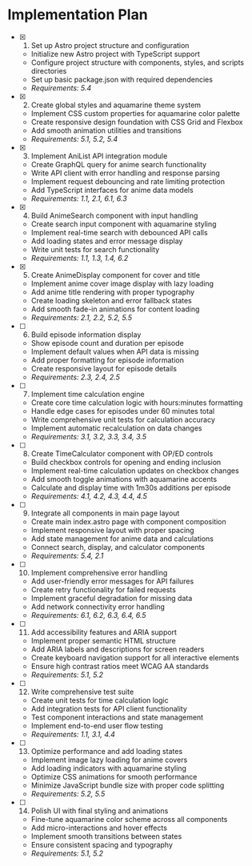 # Implementation Plan

- [x] 1. Set up Astro project structure and configuration





  - Initialize new Astro project with TypeScript support
  - Configure project structure with components, styles, and scripts directories
  - Set up basic package.json with required dependencies
  - _Requirements: 5.4_

- [x] 2. Create global styles and aquamarine theme system





  - Implement CSS custom properties for aquamarine color palette
  - Create responsive design foundation with CSS Grid and Flexbox
  - Add smooth animation utilities and transitions
  - _Requirements: 5.1, 5.2, 5.4_

- [x] 3. Implement AniList API integration module





  - Create GraphQL query for anime search functionality
  - Write API client with error handling and response parsing
  - Implement request debouncing and rate limiting protection
  - Add TypeScript interfaces for anime data models
  - _Requirements: 1.1, 2.1, 6.1, 6.3_

- [x] 4. Build AnimeSearch component with input handling





  - Create search input component with aquamarine styling
  - Implement real-time search with debounced API calls
  - Add loading states and error message display
  - Write unit tests for search functionality
  - _Requirements: 1.1, 1.3, 1.4, 6.2_

- [x] 5. Create AnimeDisplay component for cover and title





  - Implement anime cover image display with lazy loading
  - Add anime title rendering with proper typography
  - Create loading skeleton and error fallback states
  - Add smooth fade-in animations for content loading
  - _Requirements: 2.1, 2.2, 5.2, 5.5_

- [ ] 6. Build episode information display
  - Show episode count and duration per episode
  - Implement default values when API data is missing
  - Add proper formatting for episode information
  - Create responsive layout for episode details
  - _Requirements: 2.3, 2.4, 2.5_

- [ ] 7. Implement time calculation engine
  - Create core time calculation logic with hours:minutes formatting
  - Handle edge cases for episodes under 60 minutes total
  - Write comprehensive unit tests for calculation accuracy
  - Implement automatic recalculation on data changes
  - _Requirements: 3.1, 3.2, 3.3, 3.4, 3.5_

- [ ] 8. Create TimeCalculator component with OP/ED controls
  - Build checkbox controls for opening and ending inclusion
  - Implement real-time calculation updates on checkbox changes
  - Add smooth toggle animations with aquamarine accents
  - Calculate and display time with 1m30s additions per episode
  - _Requirements: 4.1, 4.2, 4.3, 4.4, 4.5_

- [ ] 9. Integrate all components in main page layout
  - Create main index.astro page with component composition
  - Implement responsive layout with proper spacing
  - Add state management for anime data and calculations
  - Connect search, display, and calculator components
  - _Requirements: 5.4, 2.1_

- [ ] 10. Implement comprehensive error handling
  - Add user-friendly error messages for API failures
  - Create retry functionality for failed requests
  - Implement graceful degradation for missing data
  - Add network connectivity error handling
  - _Requirements: 6.1, 6.2, 6.3, 6.4, 6.5_

- [ ] 11. Add accessibility features and ARIA support
  - Implement proper semantic HTML structure
  - Add ARIA labels and descriptions for screen readers
  - Create keyboard navigation support for all interactive elements
  - Ensure high contrast ratios meet WCAG AA standards
  - _Requirements: 5.1, 5.2_

- [ ] 12. Write comprehensive test suite
  - Create unit tests for time calculation logic
  - Add integration tests for API client functionality
  - Test component interactions and state management
  - Implement end-to-end user flow testing
  - _Requirements: 1.1, 3.1, 4.4_

- [ ] 13. Optimize performance and add loading states
  - Implement image lazy loading for anime covers
  - Add loading indicators with aquamarine styling
  - Optimize CSS animations for smooth performance
  - Minimize JavaScript bundle size with proper code splitting
  - _Requirements: 5.2, 5.5_

- [ ] 14. Polish UI with final styling and animations
  - Fine-tune aquamarine color scheme across all components
  - Add micro-interactions and hover effects
  - Implement smooth transitions between states
  - Ensure consistent spacing and typography
  - _Requirements: 5.1, 5.2_